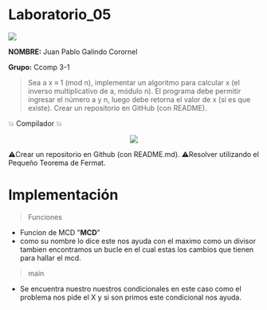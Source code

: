 # Laboratorio_05

<p align="left">
 <img src=https://i.postimg.cc/50Ch8vPG/UCSP.png> 
</p>


**NOMBRE:** Juan Pablo Galindo Corornel

**Grupo:** Ccomp 3-1

> Sea a x ≡ 1 (mod n), implementar un algoritmo para calcular x (el inverso multiplicativo de a, módulo n). El programa debe permitir ingresar el número a y n, luego debe retorna el valor de x (si es que existe). Crear un repositorio en GitHub (con README). 

:boom:  Compilador  :boom:

<p align="center">
<img src= https://i.postimg.cc/nzG6dZJY/replit-logo.png)](https://postimg.cc/ygWQdMWk)>
</p>


:warning:Crear un repositorio en Github (con README.md).
:warning:Resolver utilizando el Pequeño Teorema de Fermat. 
# Implementación
> Funciones
- Funcion de MCD  "**MCD**"
 - como su nombre lo dice este nos ayuda con el maximo como un divisor tambien encontramos un bucle en el cual estas los cambios que tienen para hallar el mcd.
> main

- Se encuentra nuestro nuestros condicionales en este caso como el problema nos pide el X y si son primos este condicional nos ayuda.
